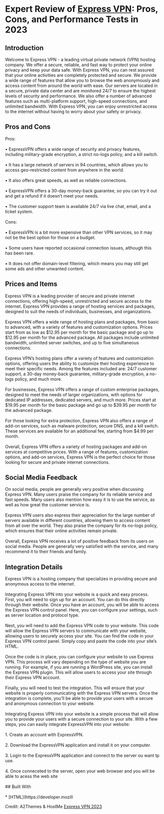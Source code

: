 <h1>Expert Review of <a href="https://a2themes.com/express-vpn-reviews">Express VPN</a>: Pros, Cons, and Performance Tests in 2023</h1>
<h2>Introduction</h2>
Welcome to Express VPN - a leading virtual private network (VPN) hosting company. We offer a secure, reliable, and fast way to protect your online privacy and keep your data safe. With Express VPN, you can rest assured that your online activities are completely protected and secure. We provide a wide range of features that allow you to browse the web anonymously and access content from around the world with ease. Our servers are located in a secure, private data center and are monitored 24/7 to ensure the highest levels of security and performance. We also offer a number of advanced features such as multi-platform support, high-speed connections, and unlimited bandwidth. With Express VPN, you can enjoy unrestricted access to the internet without having to worry about your safety or privacy.
<h2>Pros and Cons</h2>
Pros:<br><br>• ExpressVPN offers a wide range of security and privacy features, including military-grade encryption, a strict no-logs policy, and a kill switch.<br><br>• It has a large network of servers in 94 countries, which allows you to access geo-restricted content from anywhere in the world.<br><br>• It also offers great speeds, as well as reliable connections.<br><br>• ExpressVPN offers a 30-day money-back guarantee, so you can try it out and get a refund if it doesn’t meet your needs.<br><br>• The customer support team is available 24/7 via live chat, email, and a ticket system.<br><br>Cons:<br><br>• ExpressVPN is a bit more expensive than other VPN services, so it may not be the best option for those on a budget.<br><br>• Some users have reported occasional connection issues, although this has been rare.<br><br>• It does not offer domain-level filtering, which means you may still get some ads and other unwanted content.
<h2>Prices and Items</h2>
Express VPN is a leading provider of secure and private internet connections, offering high-speed, unrestricted and secure access to the internet. Express VPN provides a range of hosting services and packages, designed to suit the needs of individuals, businesses, and organizations.<br><br>Express VPN offers a wide range of hosting plans and packages, from basic to advanced, with a variety of features and customization options. Prices start from as low as $12.95 per month for the basic package and go up to $12.95 per month for the advanced package. All packages include unlimited bandwidth, unlimited server switches, and up to five simultaneous connections.<br><br>Express VPN’s hosting plans offer a variety of features and customization options, offering users the ability to customize their hosting experience to meet their specific needs. Among the features included are: 24/7 customer support, a 30-day money-back guarantee, military-grade encryption, a no-logs policy, and much more.<br><br>For businesses, Express VPN offers a range of custom enterprise packages, designed to meet the needs of larger organizations, with options for dedicated IP addresses, dedicated servers, and much more. Prices start at $19.95 per month for the basic package and go up to $39.95 per month for the advanced package.<br><br>For those looking for extra protection, Express VPN also offers a range of add-on services, such as malware protection, secure DNS, and a kill switch. These services are available for an additional fee, starting from $4.99 per month.<br><br>Overall, Express VPN offers a variety of hosting packages and add-on services at competitive prices. With a range of features, customization options, and add-on services, Express VPN is the perfect choice for those looking for secure and private internet connections.
<h2>Social Media Feedback</h2>
On social media, people are generally very positive when discussing Express VPN. Many users praise the company for its reliable service and fast speeds. Many users also mention how easy it is to use the service, as well as how great the customer service is.<br><br>Express VPN users also express their appreciation for the large number of servers available in different countries, allowing them to access content from all over the world. They also praise the company for its no-logs policy, which ensures that their online activities remain private.<br><br>Overall, Express VPN receives a lot of positive feedback from its users on social media. People are generally very satisfied with the service, and many recommend it to their friends and family.
<h2>Integration Details</h2>
Express VPN is a hosting company that specializes in providing secure and anonymous access to the internet.<br><br>Integrating Express VPN into your website is a quick and easy process. First, you will need to sign up for an account. You can do this directly through their website. Once you have an account, you will be able to access the Express VPN control panel. Here, you can configure your settings, such as server location and protocol type.<br><br>Next, you will need to add the Express VPN code to your website. This code will allow the Express VPN servers to communicate with your website, allowing users to securely access your site. You can find the code in your Express VPN control panel. Simply copy and paste the code into your site’s HTML.<br><br>Once the code is in place, you can configure your website to use Express VPN. This process will vary depending on the type of website you are running. For example, if you are running a WordPress site, you can install the Express VPN plugin. This will allow users to access your site through their Express VPN account.<br><br>Finally, you will need to test the integration. This will ensure that your website is properly communicating with the Express VPN servers. Once the integration is complete, you’ll be able to provide your users with a secure and anonymous connection to your website.<br><br>Integrating Express VPN into your website is a simple process that will allow you to provide your users with a secure connection to your site. With a fiew steps, you can easily integrate ExpressVPN into your website:<br><br>1. Create an account with ExpressVPN.<br><br>2. Download the ExpressVPN application and install it on your computer.<br><br>3. Login to the ExpressVPN application and connect to the server ou want tp use.<br><br>4. Once conneceted to the server, open your web browser and you will be able to acess the web site<br><br>## Built With<br><br>* [HTML](https://developer.mozill
<p>Credit: A2Themes & HostMe <a href="https://a2themes.com/express-vpn-reviews">Express VPN 2023</a></p>